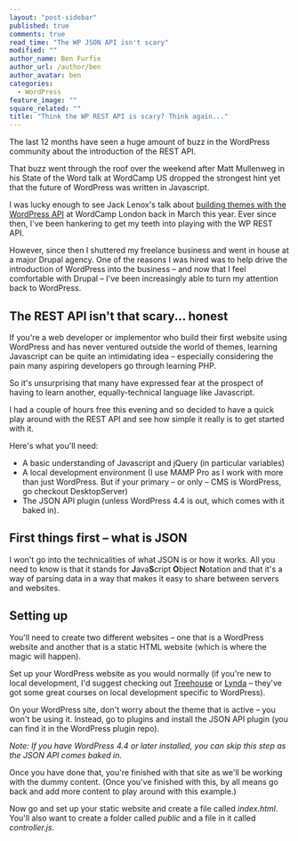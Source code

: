 ```yaml
---
layout: "post-sidebar"
published: true
comments: true
read_time: "The WP JSON API isn't scary"
modified: ""
author_name: Ben Furfie
author_url: /author/ben
author_avatar: ben
categories: 
  - WordPress
feature_image: ""
square_related: ""
title: "Think the WP REST API is scary? Think again..."
---
```


The last 12 months have seen a huge amount of buzz in the WordPress community about the introduction of the REST API.

That buzz went through the roof over the weekend after Matt Mullenweg in his State of the Word talk at WordCamp US dropped the strongest hint yet that the future of WordPress was written in Javascript.

I was lucky enough to see Jack Lenox's talk about [building themes with the WordPress API](http://jacklenox.com/2015/03/30/building-themes-with-the-wp-rest-api-wordcamp-london-march-2015/) at WordCamp London back in March this year. Ever since then, I've been hankering to get my teeth into playing with the WP REST API.

However, since then I shuttered my freelance business and went in house at a major Drupal agency. One of the reasons I was hired was to help drive the introduction of WordPress into the business – and now that I feel comfortable with Drupal – I've been increasingly able to turn my attention back to WordPress.

## The REST API isn't that scary... honest
If you're a web developer or implementor who build their first website using WordPress and has never ventured outside the world of themes, learning Javascript can be quite an intimidating idea – especially considering the pain many aspiring developers go through learning PHP.

So it's unsurprising that many have expressed fear at the prospect of having to learn another, equally-technical language like Javascript.

I had a couple of hours free this evening and so decided to have a quick play around with the REST API and see how simple it really is to get started with it.

Here's what you'll need:
- A basic understanding of Javascript and jQuery (in particular variables)
- A local development environment (I use MAMP Pro as I work with more than just WordPress. But if your primary – or only – CMS is WordPress, go checkout DesktopServer)
- The JSON API plugin (unless WordPress 4.4 is out, which comes with it baked in).

## First things first – what is JSON
I won't go into the technicalities of what JSON is or how it works. All you need to know is that it stands for **J**ava**S**cript **O**bject **N**otation and that it's a way of parsing data in a way that makes it easy to share between servers and websites.

## Setting up
You'll need to create two different websites – one that is a WordPress website and another that is a static HTML website (which is where the magic will happen).

Set up your WordPress website as you would normally (if you're new to local development, I'd suggest checking out [Treehouse](http://www.teamtreehouse.com) or [Lynda](http://www.lynda.com) – they've got some great courses on local development specific to WordPress).

On your WordPress site, don't worry about the theme that is active – you won't be using it. Instead, go to plugins and install the JSON API plugin (you can find it in the WordPress plugin repo).

_Note: If you have WordPress 4.4 or later installed, you can skip this step as the JSON API comes baked in._

Once you have done that, you're finished with that site as we'll be working with the dummy content. (Once you've finished with this, by all means go back and add more content to play around with this example.)

Now go and set up your static website and create a file called _index.html_. You'll also want to create a folder called _public_ and a file in it called _controller.js_.